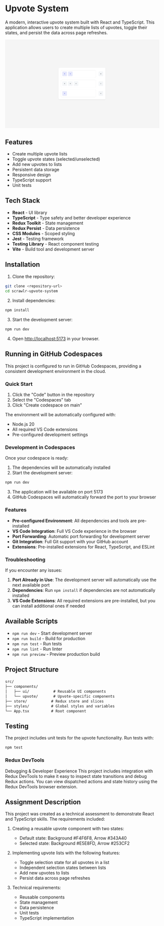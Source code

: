 # Upvote System

A modern, interactive upvote system built with React and TypeScript. This application allows users to create multiple lists of upvotes, toggle their states, and persist the data across page refreshes.

![Upvote System Screenshot](screenshot.png)

## Features

- Create multiple upvote lists
- Toggle upvote states (selected/unselected)
- Add new upvotes to lists
- Persistent data storage
- Responsive design
- TypeScript support
- Unit tests

## Tech Stack

- **React** - UI library
- **TypeScript** - Type safety and better developer experience
- **Redux Toolkit** - State management
- **Redux Persist** - Data persistence
- **CSS Modules** - Scoped styling
- **Jest** - Testing framework
- **Testing Library** - React component testing
- **Vite** - Build tool and development server

## Installation

1. Clone the repository:
```bash
git clone <repository-url>
cd scrawlr-upvote-system
```

2. Install dependencies:
```bash
npm install
```

3. Start the development server:
```bash
npm run dev
```

4. Open [http://localhost:5173](http://localhost:5173) in your browser.

## Running in GitHub Codespaces

This project is configured to run in GitHub Codespaces, providing a consistent development environment in the cloud.

### Quick Start

1. Click the "Code" button in the repository
2. Select the "Codespaces" tab
3. Click "Create codespace on main"

The environment will be automatically configured with:
- Node.js 20
- All required VS Code extensions
- Pre-configured development settings

### Development in Codespaces

Once your codespace is ready:

1. The dependencies will be automatically installed
2. Start the development server:
```bash
npm run dev
```
3. The application will be available on port 5173
4. GitHub Codespaces will automatically forward the port to your browser

### Features

- **Pre-configured Environment**: All dependencies and tools are pre-installed
- **VS Code Integration**: Full VS Code experience in the browser
- **Port Forwarding**: Automatic port forwarding for development server
- **Git Integration**: Full Git support with your GitHub account
- **Extensions**: Pre-installed extensions for React, TypeScript, and ESLint

### Troubleshooting

If you encounter any issues:

1. **Port Already in Use**: The development server will automatically use the next available port
2. **Dependencies**: Run `npm install` if dependencies are not automatically installed
3. **VS Code Extensions**: All required extensions are pre-installed, but you can install additional ones if needed

## Available Scripts

- `npm run dev` - Start development server
- `npm run build` - Build for production
- `npm run test` - Run tests
- `npm run lint` - Run linter
- `npm run preview` - Preview production build

## Project Structure

```
src/
├── components/
│   ├── ui/           # Reusable UI components
│   └── upvote/       # Upvote-specific components
├── store/           # Redux store and slices
├── styles/          # Global styles and variables
└── App.tsx          # Root component
```

## Testing

The project includes unit tests for the upvote functionality. Run tests with:

```bash
npm test
```

### Redux DevTools

Debugging & Developer Experience
This project includes integration with Redux DevTools to make it easy to inspect state transitions and debug Redux actions. You can view dispatched actions and state history using the Redux DevTools browser extension.

## Assignment Description

This project was created as a technical assessment to demonstrate React and TypeScript skills. The requirements included:

1. Creating a reusable upvote component with two states:
   - Default state: Background #F4F6F8, Arrow #343A40
   - Selected state: Background #E5E8FD, Arrow #253CF2

2. Implementing upvote lists with the following features:
   - Toggle selection state for all upvotes in a list
   - Independent selection states between lists
   - Add new upvotes to lists
   - Persist data across page refreshes

3. Technical requirements:
   - Reusable components
   - State management
   - Data persistence
   - Unit tests
   - TypeScript implementation

